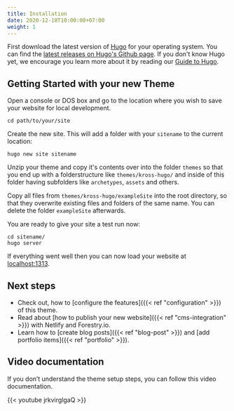 ```yaml
---
title: Installation
date: 2020-12-18T10:00:00+07:00
weight: 1
---
```


First download the latest version of [Hugo](https://gohugo.io/getting-started/installing/) for your operating system. You can find the [latest releases on Hugo's Github page](https://github.com/gohugoio/hugo/releases). If you don't know Hugo yet, we encourage you learn more about it by reading our [Guide to Hugo](https://docs.gethugothemes.com/guide/).

## Getting Started with your new Theme

Open a console or DOS box and go to the location where you wish to save your website for local development. 

```shell
cd path/to/your/site
```

Create the new site. This will add a folder with your `sitename` to the current location:

```shell
hugo new site sitename
```

Unzip your theme and copy it's contents over into the folder `themes` so that you end up with a folderstructure like `themes/kross-hugo/` and inside of this folder having subfolders like `archetypes`, `assets` and others.

Copy all files from `themes/kross-hugo/exampleSite` into the root directory, so that they overwrite existing files and folders of the same name. You can delete the folder `exampleSite` afterwards. 

You are ready to give your site a test run now:

```shell
cd sitename/
hugo server
```

If everything went well then you can now load your website at [localhost:1313](http://localhost:1313/).

## Next steps

- Check out, how to [configure the features]({{< ref "configuration" >}}) of this theme.
- Read about [how to publish your new website]({{< ref "cms-integration" >}}) with Netlify and Forestry.io.
- Learn how to [create blog posts]({{< ref "blog-post" >}}) and [add portfolio items]({{< ref "portfolio" >}}).

## Video documentation

If you don’t understand the theme setup steps, you can follow this video documentation.

{{< youtube jrkvirglgaQ >}}
